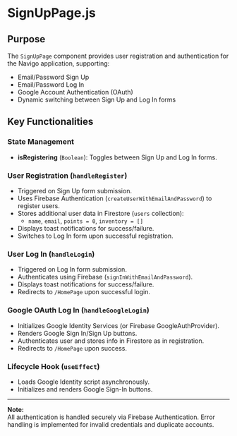 # SignUpPage.js

## Purpose

The `SignUpPage` component provides user registration and authentication for the Navigo application, supporting:

- Email/Password Sign Up
- Email/Password Log In
- Google Account Authentication (OAuth)
- Dynamic switching between Sign Up and Log In forms

## Key Functionalities

### State Management

- **isRegistering** (`Boolean`): Toggles between Sign Up and Log In forms.

### User Registration (`handleRegister`)

- Triggered on Sign Up form submission.
- Uses Firebase Authentication (`createUserWithEmailAndPassword`) to register users.
- Stores additional user data in Firestore (`users` collection):  
  - `name`, `email`, `points = 0`, `inventory = []`
- Displays toast notifications for success/failure.
- Switches to Log In form upon successful registration.

### User Log In (`handleLogin`)

- Triggered on Log In form submission.
- Authenticates using Firebase (`signInWithEmailAndPassword`).
- Displays toast notifications for success/failure.
- Redirects to `/HomePage` upon successful login.

### Google OAuth Log In (`handleGoogleLogin`)

- Initializes Google Identity Services (or Firebase GoogleAuthProvider).
- Renders Google Sign In/Sign Up buttons.
- Authenticates user and stores info in Firestore as in registration.
- Redirects to `/HomePage` upon success.

### Lifecycle Hook (`useEffect`)

- Loads Google Identity script asynchronously.
- Initializes and renders Google Sign-In buttons.

---

**Note:**  
All authentication is handled securely via Firebase Authentication. Error handling is implemented for invalid credentials and duplicate accounts.